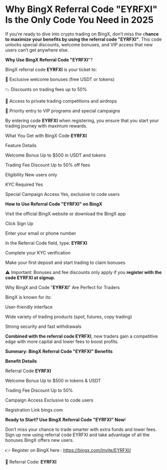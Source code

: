 # Why BingX Referral Code "EYRFXI" Is the Only Code You Need in 2025

If you’re ready to dive into crypto trading on BingX, don’t miss the c**hance to maximize your benefits by using the referral code "EYRFXI"**. This code unlocks special discounts, welcome bonuses, and VIP access that new users can’t get anywhere else.


**Why Use BingX Referral Code "EYRFXI**"?

BingX referral code **EYRFXI** is your ticket to:

💸 Exclusive welcome bonuses (free USDT or tokens)

📉 Discounts on trading fees up to 50%

🎁 Access to private trading competitions and airdrops

🚀 Priority entry to VIP programs and special campaigns

By entering code **EYRFXI** when registering, you ensure that you start your trading journey with maximum rewards.

What You Get with BingX Code **EYRFXI**

Feature	                                         Details

Welcome Bonus	                           Up to $500 in USDT and tokens

Trading Fee                              Discount	Up to 50% off fees

Eligibility	                             New users only

KYC Required	                           Yes

Special Campaign                         Access	Yes, exclusive to code users

**How to Use Referral Code "EYRFXI" on BingX**

Visit the official BingX website or download the BingX app

Click Sign Up

Enter your email or phone number

In the Referral Code field, type: **EYRFXI**

Complete your KYC verification

Make your first deposit and start trading to claim bonuses

⚠️ Important: Bonuses and fee discounts only apply if you **register with the code EYRFXI at signup.**

Why BingX and Code "**EYRFXI**" Are Perfect for Traders

BingX is known for its:

User-friendly interface

Wide variety of trading products (spot, futures, copy trading)

Strong security and fast withdrawals

**Combined with the referral code EYRFXI**, new traders gain a competitive edge with more capital and lower fees to boost profits.

**Summary: BingX Referral Code "EYRFXI" Benefits**

**Benefit**                                               	**Details**

Referral Code                                                 **EYRFXI**

Welcome Bonus	                                          Up to $500 in tokens & USDT

Trading Fee Discount	                                  Up to 50%

Campaign Access	                                       Exclusive to code users

Registration Link                                     	bingx.com


**Ready to Start? Use BingX Referral Code "EYRFXI" Now**!

Don’t miss your chance to trade smarter with extra funds and lower fees. Sign up now using referral code EYRFXI and take advantage of all the bonuses BingX offers new users.

👉 Register on BingX here : https://bingx.com/invite/EYRFXI/

🔑 Referral Code: **EYRFXI**





